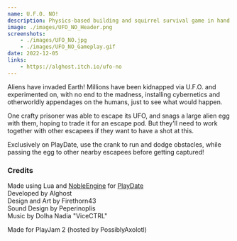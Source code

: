```yaml
---
name: U.F.O. NO! 
description: Physics-based building and squirrel survival game in hand drawn style.
image: ./images/UFO_NO_Header.png
screenshots:
    - ./images/UFO_NO.jpg
    - ./images/UFO_NO_Gameplay.gif
date: 2022-12-05
links: 
    - https://alghost.itch.io/ufo-no
---
```


Aliens have invaded Earth! Millions have been kidnapped via U.F.O. and experimented on, with no end to the madness, installing cybernetics and otherworldly appendages on the humans, just to see what would happen.

One crafty prisoner was able to escape its UFO, and snags a large alien egg with them, hoping to trade it for an escape pod. But they'll need to work together with other escapees if they want to have a shot at this.

Exclusively on PlayDate, use the crank to run and dodge obstacles, while passing the egg to other nearby escapees before getting captured!

### Credits
Made using Lua and [NobleEngine](https://github.com/NobleRobot/NobleEngine) for [PlayDate](https://play.date)  
Developed by Alghost  
Design and Art by Firethorn43  
Sound Design by Peperinoplis  
Music by Dolha Nadia "ViceCTRL"  

Made for PlayJam 2 (hosted by PossiblyAxolotl)
